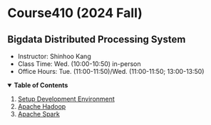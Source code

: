 # Course410 (2024 Fall)
## Bigdata Distributed Processing System

* Instructor: Shinhoo Kang 
* Class Time: Wed. (10:00-10:50) in-person 
* Office Hours: Tue. (11:00-11:50)/Wed. (11:00-11:50; 13:00-13:50) 

<details open>
  <summary>  <b>Table of Contents</b> </summary>
  <ol start="1.">
    <li> <a href="./00-Environment/">Setup Development Environment</a> </li>
    <li> <a href="./01-ApacheHadoop/">Apache Hadoop</a> </li>
    <li> <a href="./02-ApacheSpark/">Apache Spark</a> </li>
  </ol>
</details>


